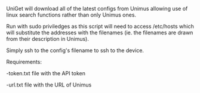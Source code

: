 UniGet will download all of the latest configs from Unimus allowing use of linux search functions rather than only Unimus ones.

Run with sudo priviledges as this script will need to access /etc/hosts which will substitute the addresses with the filenames (ie. the filenames are drawn from their description in Unimus).

Simply ssh to the config's filename to ssh to the device.

Requirements:

-token.txt file with the API token

-url.txt file with the URL of Unimus
